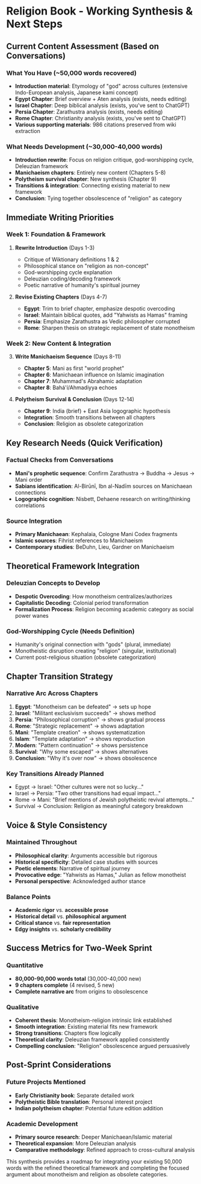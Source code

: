 # Religion Book - Working Synthesis & Next Steps

## **Current Content Assessment** (Based on Conversations)

### **What You Have (~50,000 words recovered)**
- **Introduction material**: Etymology of "god" across cultures (extensive Indo-European analysis, Japanese kami concept)
- **Egypt Chapter**: Brief overview + Aten analysis (exists, needs editing)
- **Israel Chapter**: Deep biblical analysis (exists, you've sent to ChatGPT)
- **Persia Chapter**: Zarathustra analysis (exists, needs editing)
- **Rome Chapter**: Christianity analysis (exists, you've sent to ChatGPT)
- **Various supporting materials**: 986 citations preserved from wiki extraction

### **What Needs Development (~30,000-40,000 words)**
- **Introduction rewrite**: Focus on religion critique, god-worshipping cycle, Deleuzian framework
- **Manichaeism chapters**: Entirely new content (Chapters 5-8)
- **Polytheism survival chapter**: New synthesis (Chapter 9)
- **Transitions & integration**: Connecting existing material to new framework
- **Conclusion**: Tying together obsolescence of "religion" as category

## **Immediate Writing Priorities**

### **Week 1: Foundation & Framework**
1. **Rewrite Introduction** (Days 1-3)
   - Critique of Wiktionary definitions 1 & 2
   - Philosophical stance on "religion as non-concept"
   - God-worshipping cycle explanation
   - Deleuzian coding/decoding framework
   - Poetic narrative of humanity's spiritual journey

2. **Revise Existing Chapters** (Days 4-7)
   - **Egypt**: Trim to brief chapter, emphasize despotic overcoding
   - **Israel**: Maintain biblical quotes, add "Yahwists as Hamas" framing
   - **Persia**: Emphasize Zarathustra as Vedic philosopher corrupted
   - **Rome**: Sharpen thesis on strategic replacement of state monotheism

### **Week 2: New Content & Integration**
3. **Write Manichaeism Sequence** (Days 8-11)
   - **Chapter 5**: Mani as first "world prophet" 
   - **Chapter 6**: Manichaean influence on Islamic imagination
   - **Chapter 7**: Muhammad's Abrahamic adaptation
   - **Chapter 8**: Bahá'í/Ahmadiyya echoes

4. **Polytheism Survival & Conclusion** (Days 12-14)
   - **Chapter 9**: India (brief) + East Asia logographic hypothesis
   - **Integration**: Smooth transitions between all chapters
   - **Conclusion**: Religion as obsolete categorization

## **Key Research Needs** (Quick Verification)

### **Factual Checks from Conversations**
- **Mani's prophetic sequence**: Confirm Zarathustra → Buddha → Jesus → Mani order
- **Sabians identification**: Al-Birūnī, Ibn al-Nadīm sources on Manichaean connections
- **Logographic cognition**: Nisbett, Dehaene research on writing/thinking correlations

### **Source Integration**
- **Primary Manichaean**: Kephalaia, Cologne Mani Codex fragments
- **Islamic sources**: Fihrist references to Manichaeism
- **Contemporary studies**: BeDuhn, Lieu, Gardner on Manichaeism

## **Theoretical Framework Integration**

### **Deleuzian Concepts to Develop**
- **Despotic Overcoding**: How monotheism centralizes/authorizes
- **Capitalistic Decoding**: Colonial period transformation
- **Formalization Process**: Religion becoming academic category as social power wanes

### **God-Worshipping Cycle** (Needs Definition)
- Humanity's original connection with "gods" (plural, immediate)
- Monotheistic disruption creating "religion" (singular, institutional)
- Current post-religious situation (obsolete categorization)

## **Chapter Transition Strategy**

### **Narrative Arc Across Chapters**
1. **Egypt**: "Monotheism can be defeated" → sets up hope
2. **Israel**: "Militant exclusivism succeeds" → shows method
3. **Persia**: "Philosophical corruption" → shows gradual process  
4. **Rome**: "Strategic replacement" → shows adaptation
5. **Mani**: "Template creation" → shows systematization
6. **Islam**: "Template adaptation" → shows reproduction
7. **Modern**: "Pattern continuation" → shows persistence
8. **Survival**: "Why some escaped" → shows alternatives
9. **Conclusion**: "Why it's over now" → shows obsolescence

### **Key Transitions Already Planned**
- Egypt → Israel: "Other cultures were not so lucky..."
- Israel → Persia: "Two other transitions had equal impact..."
- Rome → Mani: "Brief mentions of Jewish polytheistic revival attempts..."
- Survival → Conclusion: Religion as meaningful category breakdown

## **Voice & Style Consistency**

### **Maintained Throughout**
- **Philosophical clarity**: Arguments accessible but rigorous
- **Historical specificity**: Detailed case studies with sources
- **Poetic elements**: Narrative of spiritual journey
- **Provocative edge**: "Yahwists as Hamas," Julian as fellow monotheist
- **Personal perspective**: Acknowledged author stance

### **Balance Points**
- **Academic rigor** vs. **accessible prose**
- **Historical detail** vs. **philosophical argument**
- **Critical stance** vs. **fair representation**
- **Edgy insights** vs. **scholarly credibility**

## **Success Metrics for Two-Week Sprint**

### **Quantitative**
- **80,000-90,000 words total** (30,000-40,000 new)
- **9 chapters complete** (4 revised, 5 new)
- **Complete narrative arc** from origins to obsolescence

### **Qualitative**
- **Coherent thesis**: Monotheism-religion intrinsic link established
- **Smooth integration**: Existing material fits new framework
- **Strong transitions**: Chapters flow logically
- **Theoretical clarity**: Deleuzian framework applied consistently
- **Compelling conclusion**: "Religion" obsolescence argued persuasively

## **Post-Sprint Considerations**

### **Future Projects Mentioned**
- **Early Christianity book**: Separate detailed work
- **Polytheistic Bible translation**: Personal interest project
- **Indian polytheism chapter**: Potential future edition addition

### **Academic Development**
- **Primary source research**: Deeper Manichaean/Islamic material
- **Theoretical expansion**: More Deleuzian analysis
- **Comparative methodology**: Refined approach to cross-cultural analysis

This synthesis provides a roadmap for integrating your existing 50,000 words with the refined theoretical framework and completing the focused argument about monotheism and religion as obsolete categories.